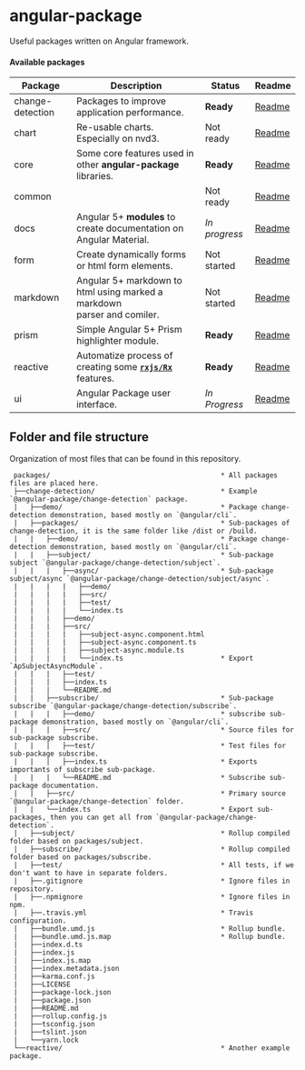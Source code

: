 # angular-package

Useful packages written on Angular framework.

#### Available packages

| Package          | Description                                                                              | Status        | Readme      |
|------------------|------------------------------------------------------------------------------------------|---------------|-------------|
| change-detection | Packages to improve application performance.                                             | **Ready**     | [Readme][0] |
| chart            | Re-usable charts. Especially on nvd3.                                                    | Not ready     | [Readme][1] |
| core             | Some core features used in other **angular-package** libraries.                          | **Ready**     | [Readme][2] |
| common           |                                                                                          | Not ready     | [Readme][3] |
| docs             | Angular 5+ **modules** to create documentation on Angular Material.                      | *In progress* | [Readme][4] |
| form             | Create dynamically forms or html form elements.                                          | Not started   | [Readme][5] |
| markdown         | Angular 5+ markdown to html using marked a markdown <br/>parser and comiler.             | Not started   | [Readme][6] |
| prism            | Simple Angular 5+ Prism highlighter module.                                              | **Ready**     | [Readme][7] |
| reactive         | Automatize process of creating some **[`rxjs/Rx`](http://reactivex.io/rxjs/)** features. | **Ready**     | [Readme][8] |
| ui               | Angular Package user interface.                                                          | *In Progress* | [Readme][9] |


 [0]: https://github.com/angular-package/angular-package/tree/master/packages/change-detection#readme
 [1]: https://
 [2]: https://github.com/angular-package/angular-package/tree/master/packages/core#readme
 [3]: https://
 [4]: https://github.com/angular-package/angular-package/tree/master/packages/docs#readme
 [5]: https://
 [6]: https://
 [7]: https://github.com/angular-package/angular-package/tree/master/packages/prism#readme
 [8]: https://github.com/angular-package/angular-package/tree/master/packages/reactive#readme
 [9]: https://


## Folder and file structure

Organization of most files that can be found in this repository.

```
 packages/                                          * All packages files are placed here.
 ├──change-detection/                               * Example `@angular-package/change-detection` package.
 |   ├──demo/                                       * Package change-detection demonstration, based mostly on `@angular/cli`.
 |   ├──packages/                                   * Sub-packages of change-detection, it is the same folder like /dist or /build.
 |   |   ├──demo/                                   * Package change-detection demonstration, based mostly on `@angular/cli`.
 |   |   ├──subject/                                * Sub-package subject `@angular-package/change-detection/subject`.
 |   |   |   ├──async/                              * Sub-package subject/async `@angular-package/change-detection/subject/async`.
 |   |   |   |   ├──demo/
 |   |   |   |   ├──src/
 |   |   |   |   ├──test/
 |   |   |   |   └──index.ts
 |   |   |   ├──demo/
 |   |   |   ├──src/
 |   |   |   |   ├──subject-async.component.html
 |   |   |   |   ├──subject-async.component.ts
 |   |   |   |   ├──subject-async.module.ts
 |   |   |   |   └──index.ts                        * Export `ApSubjectAsyncModule`.
 |   |   |   ├──test/
 |   |   |   ├──index.ts
 |   |   |   └──README.md
 |   |   ├──subscribe/                              * Sub-package subscribe `@angular-package/change-detection/subscribe`.
 |   |   |   ├──demo/                               * subscribe sub-package demonstration, based mostly on `@angular/cli`.
 |   |   |   ├──src/                                * Source files for sub-package subscribe.
 |   |   |   ├──test/                               * Test files for sub-package subscribe.
 |   |   |   ├──index.ts                            * Exports importants of subscribe sub-package.
 |   |   |   └──README.md                           * Subscribe sub-package documentation.
 |   |   ├──src/                                    * Primary source `@angular-package/change-detection` folder.
 |   |   └──index.ts                                * Export sub-packages, then you can get all from `@angular-package/change-detection`.
 |   ├──subject/                                    * Rollup compiled folder based on packages/subject.
 |   ├──subscribe/                                  * Rollup compiled folder based on packages/subscribe.
 |   ├──test/                                       * All tests, if we don't want to have in separate folders.
 |   ├──.gitignore                                  * Ignore files in repository.
 |   ├──.npmignore                                  * Ignore files in npm.
 |   ├──.travis.yml                                 * Travis configuration.
 |   ├──bundle.umd.js                               * Rollup bundle.
 |   ├──bundle.umd.js.map                           * Rollup bundle.
 |   ├──index.d.ts
 |   ├──index.js
 |   ├──index.js.map
 |   ├──index.metadata.json
 |   ├──karma.conf.js
 |   ├──LICENSE
 |   ├──package-lock.json
 |   ├──package.json
 |   ├──README.md
 |   ├──rollup.config.js
 |   ├──tsconfig.json
 |   ├──tslint.json
 |   └──yarn.lock
 └──reactive/                                       * Another example package.
```